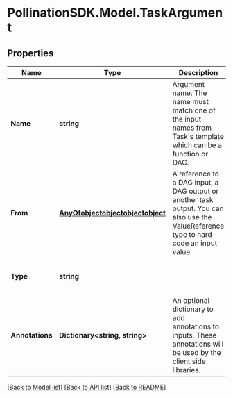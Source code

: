 
# PollinationSDK.Model.TaskArgument

## Properties

Name | Type | Description | Notes
------------ | ------------- | ------------- | -------------
**Name** | **string** | Argument name. The name must match one of the input names from Task&#39;s template which can be a function or DAG. | 
**From** | [**AnyOfobjectobjectobjectobject**](AnyOfobjectobjectobjectobject.md) | A reference to a DAG input, a DAG output or another task output. You can also use the ValueReference type to hard-code an input value. | 
**Type** | **string** |  | [optional] [readonly] [default to "TaskArgument"]
**Annotations** | **Dictionary&lt;string, string&gt;** | An optional dictionary to add annotations to inputs. These annotations will be used by the client side libraries. | [optional] 

[[Back to Model list]](../README.md#documentation-for-models)
[[Back to API list]](../README.md#documentation-for-api-endpoints)
[[Back to README]](../README.md)

